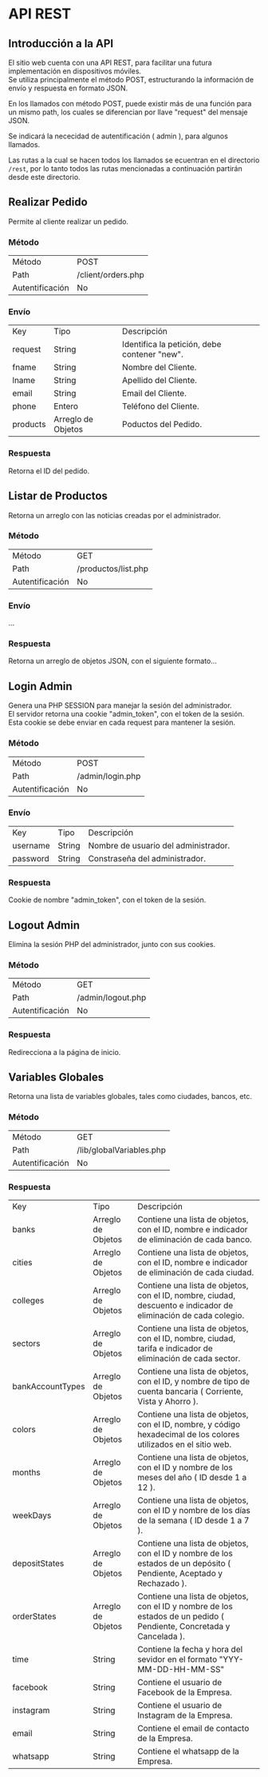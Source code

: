 # API REST

## Introducción a la API

El sitio web cuenta con una API REST, para facilitar una futura implementación en dispositivos móviles.<br>
Se utiliza principalmente el método POST, estructurando la información de envío y respuesta en formato JSON.

En los llamados con método POST, puede existir más de una función para un mismo path, los cuales se diferencian por llave "request" del mensaje JSON.

Se indicará la nececidad de autentificación ( admin ), para algunos llamados.

Las rutas a la cual se hacen todos los llamados se ecuentran en el directorio <code>/rest</code>, por lo tanto
todos las rutas mencionadas a continuación partirán desde este directorio.



## Realizar Pedido

Permite al cliente realizar un pedido.

### Método

<table class="met">
  <tr>
    <td>Método</td>
    <td>POST</td>
  </tr>
  <tr>
    <td>Path</td>
    <td>/client/orders.php</td>
  </tr>
  <tr>
    <td>Autentificación</td>
    <td>No</td>
  </tr>
</table>

### Envío

<table class="jsn">
  <tr>
    <td>Key</td>
    <td>Tipo</td>
    <td>Descripción</td>
  </tr>
  <tr>
    <td>request</td>
    <td>String</td>
    <td>Identifica la petición, debe contener "new".</td>
  </tr>
  <tr>
    <td>fname</td>
    <td>String</td>
    <td>Nombre del Cliente.</td>
  </tr>
  <tr>
    <td>lname</td>
    <td>String</td>
    <td>Apellido del Cliente.</td>
  </tr>
  <tr>
    <td>email</td>
    <td>String</td>
    <td>Email del Cliente.</td>
  </tr>
  <tr>
    <td>phone</td>
    <td>Entero</td>
    <td>Teléfono del Cliente.</td>
  </tr>
  <tr>
    <td>products</td>
    <td>Arreglo de Objetos</td>
    <td>Poductos del Pedido.</td>
  </tr>
</table>

### Respuesta

Retorna el ID del pedido.



## Listar de Productos

Retorna un arreglo con las noticias creadas por el administrador.

### Método

<table class="met">
  <tr>
    <td>Método</td>
    <td>GET</td>
  </tr>
  <tr>
    <td>Path</td>
    <td>/productos/list.php</td>
  </tr>
  <tr>
    <td>Autentificación</td>
    <td>No</td>
  </tr>
</table>

### Envío

...

### Respuesta

Retorna un arreglo de objetos JSON, con el siguiente formato...

## Login Admin

Genera una PHP SESSION para manejar la sesión del administrador.<br>
El servidor retorna una cookie "admin_token", con el token de la sesión.<br>
Esta cookie se debe enviar en cada request para mantener la sesión.<br>

### Método

<table class="met">
  <tr>
    <td>Método</td>
    <td>POST</td>
  </tr>
  <tr>
    <td>Path</td>
    <td>/admin/login.php</td>
  </tr>
  <tr>
    <td>Autentificación</td>
    <td>No</td>
  </tr>
</table>

### Envío

<table class="jsn">
  <tr>
    <td>Key</td>
    <td>Tipo</td>
    <td>Descripción</td>
  </tr>
  <tr>
    <td>username</td>
    <td>String</td>
    <td>Nombre de usuario del administrador.</td>
  </tr>
  <tr>
    <td>password</td>
    <td>String</td>
    <td>Constraseña del administrador.</td>
  </tr>
</table>

### Respuesta

Cookie de nombre "admin_token", con el token de la sesión.

## Logout Admin

Elimina la sesión PHP del administrador, junto con sus cookies.

### Método

<table class="met">
  <tr>
    <td>Método</td>
    <td>GET</td>
  </tr>
  <tr>
    <td>Path</td>
    <td>/admin/logout.php</td>
  </tr>
  <tr>
    <td>Autentificación</td>
    <td>No</td>
  </tr>
</table>

### Respuesta

Redirecciona a la página de inicio.

## Variables Globales

Retorna una lista de variables globales, tales como ciudades, bancos, etc.

### Método

<table class="met">
  <tr>
    <td>Método</td>
    <td>GET</td>
  </tr>
  <tr>
    <td>Path</td>
    <td>/lib/globalVariables.php</td>
  </tr>
  <tr>
    <td>Autentificación</td>
    <td>No</td>
  </tr>
</table>

### Respuesta

<table class="jsn">
  <tr>
    <td>Key</td>
    <td>Tipo</td>
    <td>Descripción</td>
  </tr>
  <tr>
    <td>banks</td>
    <td>Arreglo de Objetos</td>
    <td>Contiene una lista de objetos, con el ID, nombre e indicador de eliminación de cada banco.</td>
  </tr>
  <tr>
    <td>cities</td>
    <td>Arreglo de Objetos</td>
    <td>Contiene una lista de objetos, con el ID, nombre e indicador de eliminación de cada ciudad.</td>
  </tr>
  <tr>
    <td>colleges</td>
    <td>Arreglo de Objetos</td>
    <td>Contiene una lista de objetos, con el ID, nombre, ciudad, descuento e indicador de eliminación de cada colegio.</td>
  </tr>
  <tr>
    <td>sectors</td>
    <td>Arreglo de Objetos</td>
    <td>Contiene una lista de objetos, con el ID, nombre, ciudad, tarifa e indicador de eliminación de cada sector.</td>
  </tr>
  <tr>
    <td>bankAccountTypes</td>
    <td>Arreglo de Objetos</td>
    <td>Contiene una lista de objetos, con el ID, y nombre de tipo de cuenta bancaria ( Corriente, Vista y Ahorro ).</td>
  </tr>
  <tr>
    <td>colors</td>
    <td>Arreglo de Objetos</td>
    <td>Contiene una lista de objetos, con el ID, nombre, y código hexadecimal de los colores utilizados en el sitio web.</td>
  </tr>
  <tr>
    <td>months</td>
    <td>Arreglo de Objetos</td>
    <td>Contiene una lista de objetos, con el ID y nombre de los meses del año ( ID desde 1 a 12 ).</td>
  </tr>
  <tr>
    <td>weekDays</td>
    <td>Arreglo de Objetos</td>
    <td>Contiene una lista de objetos, con el ID y nombre de los días de la semana ( ID desde 1 a 7 ).</td>
  </tr>
  <tr>
    <td>depositStates</td>
    <td>Arreglo de Objetos</td>
    <td>Contiene una lista de objetos, con el ID y nombre de los estados de un depósito ( Pendiente, Aceptado y Rechazado ).</td>
  </tr>
  <tr>
    <td>orderStates</td>
    <td>Arreglo de Objetos</td>
    <td>Contiene una lista de objetos, con el ID y nombre de los estados de un pedido ( Pendiente, Concretada y Cancelada ).</td>
  </tr>
  <tr>
    <td>time</td>
    <td>String</td>
    <td>Contiene la fecha y hora del sevidor en el formato "YYY-MM-DD-HH-MM-SS"</td>
  </tr>
  <tr>
    <td>facebook</td>
    <td>String</td>
    <td>Contiene el usuario de Facebook de la Empresa.</td>
  </tr>
  <tr>
    <td>instagram</td>
    <td>String</td>
    <td>Contiene el usuario de Instagram de la Empresa.</td>
  </tr>
  <tr>
    <td>email</td>
    <td>String</td>
    <td>Contiene el email de contacto de la Empresa.</td>
  </tr>
  <tr>
    <td>whatsapp</td>
    <td>String</td>
    <td>Contiene el whatsapp de la Empresa.</td>
  </tr>
</table>
